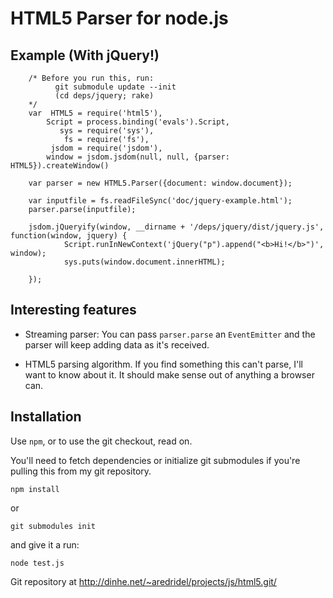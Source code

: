 HTML5 Parser for node.js
========================


Example (With jQuery!) 
----------------------

        /* Before you run this, run:
              git submodule update --init
              (cd deps/jquery; rake)
        */
        var  HTML5 = require('html5'),
            Script = process.binding('evals').Script,
               sys = require('sys'),
                fs = require('fs'),
             jsdom = require('jsdom'),
            window = jsdom.jsdom(null, null, {parser: HTML5}).createWindow()

        var parser = new HTML5.Parser({document: window.document});

        var inputfile = fs.readFileSync('doc/jquery-example.html');
        parser.parse(inputfile);

        jsdom.jQueryify(window, __dirname + '/deps/jquery/dist/jquery.js', function(window, jquery) {
                Script.runInNewContext('jQuery("p").append("<b>Hi!</b>")', window);
                sys.puts(window.document.innerHTML);

        });

Interesting features
--------------------

* Streaming parser: You can pass `parser.parse` an `EventEmitter` and the
  parser will keep adding data as it's received.

* HTML5 parsing algorithm. If you find something this can't parse, I'll want
  to know about it. It should make sense out of anything a browser can.

Installation
-------------

Use `npm`, or to use the git checkout, read on.

You'll need to fetch dependencies or initialize git submodules if you're
pulling this from my git repository. 

	npm install

or

	git submodules init

and give it a run:

	node test.js

Git repository at http://dinhe.net/~aredridel/projects/js/html5.git/
